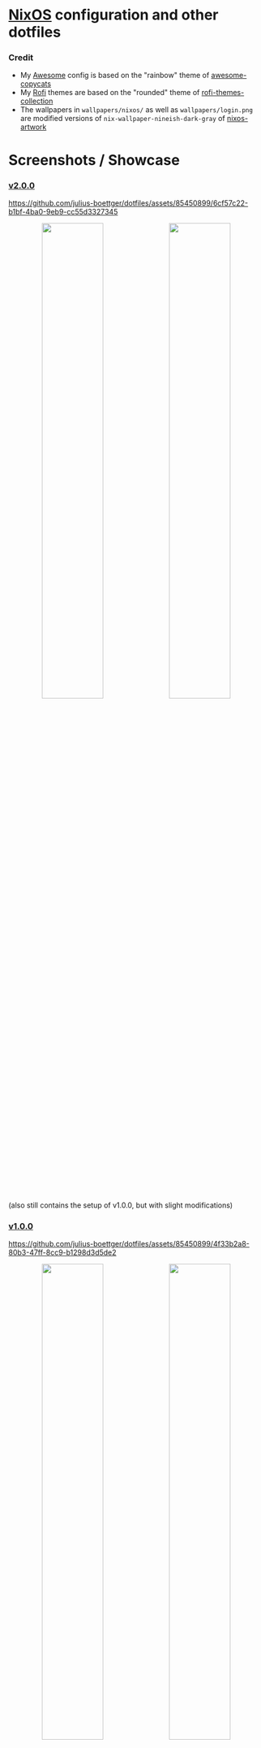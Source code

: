 # [NixOS](https://nixos.org/) configuration and other dotfiles

### Credit
- My [Awesome](https://awesomewm.org/) config is based on the "rainbow" theme of [awesome-copycats](https://github.com/lcpz/awesome-copycats)
- My [Rofi](https://github.com/lbonn/rofi) themes are based on the "rounded" theme of [rofi-themes-collection](https://github.com/newmanls/rofi-themes-collection)
- The wallpapers in `wallpapers/nixos/` as well as `wallpapers/login.png` are modified versions of `nix-wallpaper-nineish-dark-gray` of [nixos-artwork](https://github.com/NixOS/nixos-artwork)

# Screenshots / Showcase
### [v2.0.0](https://github.com/julius-boettger/dotfiles/releases/tag/v2.0.0)
https://github.com/julius-boettger/dotfiles/assets/85450899/6cf57c22-b1bf-4ba0-9eb9-cc55d3327345
<p align="middle">
  <img src=".github/assets/v2.0.0/screenshot1.png" width="49%" />
  <img src=".github/assets/v2.0.0/screenshot2.png" width="49%" /> 
</p>
(also still contains the setup of v1.0.0, but with slight modifications)

### [v1.0.0](https://github.com/julius-boettger/dotfiles/releases/tag/v1.0.0)
https://github.com/julius-boettger/dotfiles/assets/85450899/4f33b2a8-80b3-47ff-8cc9-b1298d3d5de2
<p align="middle">
  <img src=".github/assets/v1.0.0/screenshot1.png" width="49%" />
  <img src=".github/assets/v1.0.0/screenshot2.png" width="49%" /> 
</p>

# About this repo
- This repo contains configuration files I daily drive on multiple machines, including a Windows one through [WSL](https://learn.microsoft.com/en-us/windows/wsl/). Its purpose is:
    - providing version control for my config files
    - serving as documentation and inspiration for customizing your system
- With this repo you get a [Flake](https://nixos.wiki/wiki/Flakes)-based [NixOS](https://nixos.org) configuration that includes...
  - two fully functional desktop sessions:
    - [Awesome](https://github.com/awesomeWM/awesome) + [Picom](https://github.com/jonaburg/picom) (on Xorg)
    - [Hyprland](https://hyprland.org/) (on Wayland)
    - => See [Installation (Desktop)](#installation-desktop)
  - a nice [WSL](https://learn.microsoft.com/en-us/windows/wsl/) setup
    - => See [Installation (WSL)](#installation-wsl)
- See [Content overview](#content-overview) for explanations of files and directories in this repo.
- ⚠️ Basic knowledge of [NixOS](https://nixos.org/) usage, including [Nix flakes](https://nixos.wiki/wiki/Flakes), is needed for all of the provided installation guides.

# Content overview
> Note: "Expected directory" is the path to the directory where the described file (or directory) is usually located. This could just be `/etc/dotfiles/`, because this repository is assumed to be there, or another path, where a dotfile will be symlinked. Search for `mkOutOfStoreSymlink` in `nix/` for the exact symlinks that are created.

| File or directory | Expected directory | Description |
|-------------------|--------------------|-------------|
| `nix/` | `/etc/dotfiles/` | All about [NixOS](https://nixos.org) |
| `nix/update/` | `/etc/dotfiles/` | Scripts to automatically update and clean up [NixOS](https://nixos.org) after a prompt every saturday |
| `nix/pkgs/` | `/etc/dotfiles/` | Local Nix packages |
| `wallpapers/nixos/` | `/etc/dotfiles/` | NixOS logo wallpapers in all kinds of color combinations |
| `other/autostart.sh` | `/etc/dotfiles/` | Script for autostarting background processes (called by WM/compositor on startup) |
| `other/notification.wav` | `/etc/dotfiles/` | Notification sound |
| `other/starship.toml` | `/etc/dotfiles/` | [Starship](https://github.com/starship/starship) configuration |
| `other/.ideavimrc` | `~/` | Like `.vimrc`, but for [IntelliJ IDEA](https://github.com/JetBrains/intellij-community) using [IdeaVim](https://github.com/JetBrains/ideavim) |
| `awesome/` | `~/.config/` | [Awesome](https://github.com/awesomeWM/awesome) configuration including a custom theme based on [awesome-copycats](https://github.com/lcpz/awesome-copycats)' "rainbow" theme |
| `swaync/` | `~/.config/` | [SwayNotificationCenter](https://github.com/ErikReider/SwayNotificationCenter) configuration with custom theme |
| `eww/` | `~/.config/` | [Eww](https://github.com/elkowar/eww) configuration with custom widgets |
| `other/picom.conf` | `~/.config/` | [picom (jonaburg-fork)](https://github.com/jonaburg/picom) configuration |
| `hyprland/` | `~/.config/hypr/` | [Hyprland](https://hyprland.org/) configuration |
| `other/init.fish` | `~/.config/fish/` | `config.fish` for [Fish](https://github.com/fish-shell/fish-shell) |
| `other/copyq.conf` | `~/.config/copyq/` | [CopyQ](https://github.com/hluk/CopyQ) configuration with custom theme |
| `other/alacritty.toml` | `~/.config/alacritty/` | [Alacritty](https://github.com/alacritty/alacritty) configuration |
| `fastfetch/` | `~/.config/fastfetch/` | [fastfetch](https://github.com/fastfetch-cli/fastfetch) configurations |
| `other/vscodium.json` | `~/.config/VSCodium/User/` | `settings.json` for [VSCodium](https://github.com/VSCodium/vscodium) |
| `rofi/` | `~/.local/share/rofi/themes/` | [Rofi](https://github.com/lbonn/rofi) (Wayland fork) themes |
| `other/firefox.css` | `~/.mozilla/firefox/[YOUR-PROFILE]/chrome/` | `userChrome.css` for [Firefox](https://www.mozilla.org/en-US/firefox/new/) |
| `other/sddm-sugar-candy.conf` | `/usr/share/sddm/themes/sugar-candy/` (somewhere in `/nix/store/` on NixOS) | [sddm-sugar-candy](https://github.com/Kangie/sddm-sugar-candy) configuration |
| `other/gitnuro.json` | - | [Gitnuro](https://github.com/JetpackDuba/Gitnuro) theme |

# Installation (Desktop)

- The following guide explains installation on a [NixOS](https://nixos.org/) desktop system.
- ⚠️ I try to make the config files in this repo modular and hardware independent, but you might still have to change some things to make it work with your hardware. The current configuration assumes:
    - a dual-monitor setup
    - a stationary/dektop system (you _could_ try it out on a portable system, but would probably miss things like a battery or wifi indicator)
- If you still want to try setting this up, here you go...

First install [NixOS](https://nixos.org/) and set it up far enough to have `git`, a network connection and a text editor available.

Place the content of this repository inside `/etc/dotfiles/`:
```shell
cd /etc

# clone specific release (you know what you get, but v1.0.0 might not work anymore)
git clone --branch v2.0.0 --depth 1 --recurse-submodules https://github.com/julius-boettger/dotfiles.git
# clone current commit (although you don't know what you get)
git clone --recurse-submodules https://github.com/julius-boettger/dotfiles.git

chown -R $USER:root /etc/dotfiles # not necessary, but makes editing files more comfortable
chmod -R 755 /etc/dotfiles # should already be set like this

# copy over your hardware-configuration.nix (!)
cp -f /etc/nixos/hardware-configuration.nix /etc/dotfiles/nix/hosts/nixos/
```

If you search for `xrandr` in `awesome/rc.lua` you will find two commands which are for my specific dual-monitor setup. The idea is that one command configures both monitors and the other just the primary monitor, so that the secondary monitor is toggleable by pressing Super+P. If you want to use this functionality you will have to adjust the commands for your specific setup. ~~But you can also just leave them like that and don't press Super+P.~~

It's pretty much the same thing for my Hyprland config, but I extracted the device specific stuff into two variables called `second_monitor` and `second_monitor_config`, which I set in `/etc/dotfiles/hyprland/extra-config.conf`. The default config there shows what works for my setup.

There are some files you now **NEED** to take a look at and adjust them to your liking, all in `/etc/dotfiles/`...

- Example files where also you need to delete the `.example` at the end of their file names (**!!!**):
  - `hyprland/extra-config.conf.example` contains device-specific Hyprland configuration like the afore-mentioned monitor setup.
- Files in `nix/`:
  - `secrets.nix` and `variables.nix` (should explain themselves)
    - don't worry about `firefoxProfile`, we will set it later.
  - `hosts/nixos/default.nix` contains some device-specific configuration like mounting a partition. You may pick and choose what seems useful to you, or just delete it.
- Of course you may also want to look at and change every other file ;)

Then rebuild your system with `sudo nixos-rebuild switch --flake /etc/dotfiles/nix#desktop`. After you've done this once, `flake-rebuild` should be available as a shorthand that serves the same purpose.

**Apply Firefox customization**: Run Firefox and set it up to your liking (but don't choose a theme or a `userChrome.css`, you will load mine later). Then enter `about:profiles` in the Firefox URL bar and identify the profile you have set up. Copy the name of the profile directory in `~/.mozilla/firefox/` that is displayed under "Root Directory" (usually something like `h5hep79f.dev-edition-default`). Use it as the value of `firefoxProfile` in `/etc/dotfiles/nix/variables.nix` after the line `desktop = mkNixosConfig {` and rebuild your system, e.g. with `flake-rebuild`.

Next: `reboot` for good measure.

Set your `git` credentials using [`git-credential-manager`](https://github.com/git-ecosystem/git-credential-manager): E.g. to authenticate with Github run `git-credential-manager github login`.

Set [Gitnuro](https://github.com/JetpackDuba/Gitnuro) theme: Run Gitnuro, open the settings and click the "Open file" button next to "Custom theme". Select `/etc/dotfiles/other/gitnuro.json` and click on "Accept".

To set a wallpaper for [SDDM](https://github.com/sddm/sddm) (the login manager) either put a `login.jpg` in `/etc/dotfiles/wallpapers/` or adjust the path to the wallpaper at the top of `/etc/dotfiles/other/sddm-sugar-candy.conf`.

By default, both the Awesome and the Hyprland session use a random wallpaper out of `/etc/dotfiles/wallpapers/nixos/` on every reload. But there's an easy way to set up your own wallpapers on Hyprland: Put just one (or multiple!)  in `/etc/dotfiles/wallpapers/other/`. A random one will be selected on each reload if you have multiple. You can also configure corresponding accent colors for each wallpaper that will be used e.g. for the client border color. To do this, ajdust `/etc/dotfiles/hyprland/wallpaper.py`. You will figure it out.

If you notice that the mouse cursor looks different when hovering over some apps, try setting it with `nwg-look` (Wayland) or `lxappearance` (Xorg).

And then you should be all set up!  Feel free to reach out if there's something missing, misleading or incorrect in this installation guide. (Also reach out if you know how to automate any step of this setup further!)

# Installation ([WSL](https://learn.microsoft.com/en-us/windows/wsl/))

> The following guide explains installation on a Windows system through [NixOS](https://nixos.org/) on [WSL](https://learn.microsoft.com/en-us/windows/wsl/).

First, make sure WSL is installed and up to date:
```
wsl --install --no-distribution
wsl --update
```
Also make sure to reboot your system to complete the setup (yes, that is necessary).

Then [setup a NixOS distribution](https://nixos.wiki/wiki/WSL), **but** be careful when executing a command containing a path like `.\NixOS\`, you probably want to change that to an absolute path where the installed files can reside permanently, like `C:\Users\[YOUR-USER]\Documents\WSL\NixOS\`.

Now enter your NixOS WSL system with `wsl -d NixOS`, or just with `wsl` if you ran `wsl --set-default NixOS` before.

Run `sudo nix-channel --update`. If you run into errors like `unable to download [...]: Couldn't resolve host name`: Make sure you are not connected to some regulated company network for the rest of this guide, then run `sudo nano /etc/resolv.conf` and check that the following lines are the only uncommented ones in that file:
```
nameserver 8.8.4.4
nameserver 8.8.8.8
```

Now run some more commands:

```shell
# do this again if it failed before
sudo nix-channel --update
# rebuild system with updated channel
sudo nixos-rebuild switch
### start setting up my config
cd /etc
nix-shell -p git --run "sudo git clone --recurse-submodules https://github.com/julius-boettger/dotfiles.git"
# make editing files more comfortable (don't require sudo)
sudo chown -R $USER:root /etc/dotfiles
```

You now should take a look at two files and adjust them to your liking, both in `/etc/dotfiles/nix/`: `secrets.nix` and `variables.nix`. They should explain themselves what they are for. Of course you may also want to look at and change every other file ;)

Then rebuild your system with
```sh
nix-shell -p git --run "sudo nixos-rebuild switch --flake /etc/dotfiles/nix#wsl"
```

To see the effects, exit your current WSL session (e.g. with `exit`), force WSL to shutdown (to achieve a restart) with `wsl --shutdown` and then start a new session (e.g. with `wsl -d NixOS`).

You should be greeted by a nice little `fastfetch` now! `flake-rebuild` should also be available as a shorthand that serves the same purpose as the long rebuild command above.

At this point it should also be fine to connect to a regulated company network again, reaching the internet should still be possible.

Finally, you may want to set your `git` credentials using [`git-credential-manager`](https://github.com/git-ecosystem/git-credential-manager): E.g. to authenticate with Github run `git-credential-manager github login`.